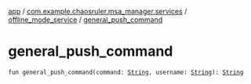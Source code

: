 [app](../../index.md) / [com.example.chaosruler.msa_manager.services](../index.md) / [offline_mode_service](index.md) / [general_push_command](.)

# general_push_command

`fun general_push_command(command: `[`String`](https://kotlinlang.org/api/latest/jvm/stdlib/kotlin/-string/index.html)`, username: `[`String`](https://kotlinlang.org/api/latest/jvm/stdlib/kotlin/-string/index.html)`): `[`String`](https://kotlinlang.org/api/latest/jvm/stdlib/kotlin/-string/index.html)